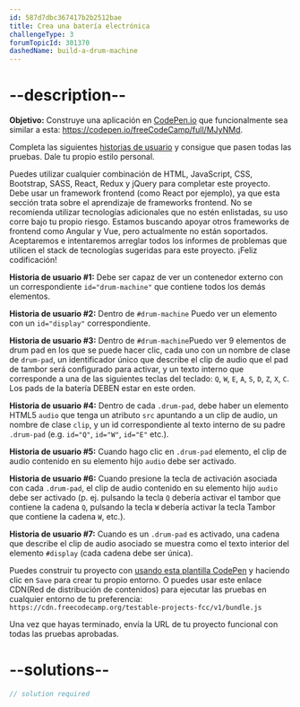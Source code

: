 ```yaml
---
id: 587d7dbc367417b2b2512bae
title: Crea una batería electrónica
challengeType: 3
forumTopicId: 301370
dashedName: build-a-drum-machine
---
```


# --description--

**Objetivo:** Construye una aplicación en [CodePen.io](https://codepen.io) que funcionalmente sea similar a esta: <https://codepen.io/freeCodeCamp/full/MJyNMd>.

Completa las siguientes [historias de usuario](https://en.wikipedia.org/wiki/User_story) y consigue que pasen todas las pruebas. Dale tu propio estilo personal.

Puedes utilizar cualquier combinación de HTML, JavaScript, CSS, Bootstrap, SASS, React, Redux y jQuery para completar este proyecto. Debe usar un framework frontend (como React por ejemplo), ya que esta sección trata sobre el aprendizaje de frameworks frontend. No se recomienda utilizar tecnologías adicionales que no estén enlistadas, su uso corre bajo tu propio riesgo. Estamos buscando apoyar otros frameworks de frontend como Angular y Vue, pero actualmente no están soportados. Aceptaremos e intentaremos arreglar todos los informes de problemas que utilicen el stack de tecnologías sugeridas para este proyecto. ¡Feliz codificación!

**Historia de usuario #1:** Debe ser capaz de ver un contenedor externo con un correspondiente `id="drum-machine"` que contiene todos los demás elementos.

**Historia de usuario #2:** Dentro de `#drum-machine` Puedo ver un elemento con un `id="display"` correspondiente.

**Historia de usuario #3:** Dentro de `#drum-machine`Puedo ver 9 elementos de drum pad en los que se puede hacer clic, cada uno con un nombre de clase de `drum-pad`, un identificador único que describe el clip de audio que el pad de tambor será configurado para activar, y un texto interno que corresponde a una de las siguientes teclas del teclado: `Q`, `W`, `E`, `A`, `S`, `D`, `Z`, `X`, `C`. Los pads de la batería DEBEN estar en este orden.

**Historia de usuario #4:** Dentro de cada `.drum-pad`, debe haber un elemento HTML5 `audio` que tenga un atributo `src` apuntando a un clip de audio, un nombre de clase `clip`, y un id correspondiente al texto interno de su padre `.drum-pad` (e.g. `id="Q"`, `id="W"`, `id="E"` etc.).

**Historia de usuario #5:** Cuando hago clic en `.drum-pad` elemento, el clip de audio contenido en su elemento hijo `audio` debe ser activado.

**Historia de usuario #6:** Cuando presione la tecla de activación asociada con cada `.drum-pad`, el clip de audio contenido en su elemento hijo `audio` debe ser activado (p. ej. pulsando la tecla `Q` debería activar el tambor que contiene la cadena `Q`, pulsando la tecla `W` debería activar la tecla Tambor que contiene la cadena `W`, etc.).

**Historia de usuario #7:** Cuando es un `.drum-pad` es activado, una cadena que describe el clip de audio asociado se muestra como el texto interior del elemento `#display` (cada cadena debe ser única).

Puedes construir tu proyecto con <a href='https://codepen.io/pen?template=MJjpwO' target='_blank' rel='nofollow'>usando esta plantilla CodePen</a> y haciendo clic en `Save` para crear tu propio entorno. O puedes usar este enlace CDN(Red de distribución de contenidos) para ejecutar las pruebas en cualquier entorno de tu preferencia: `https://cdn.freecodecamp.org/testable-projects-fcc/v1/bundle.js`

Una vez que hayas terminado, envía la URL de tu proyecto funcional con todas las pruebas aprobadas.

# --solutions--

```js
// solution required
```
